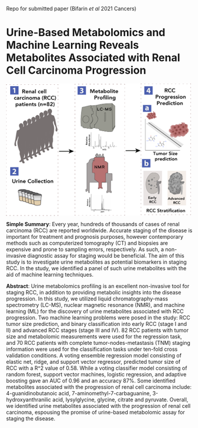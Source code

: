 Repo for submitted paper (Bifarin _et al_ 2021 Cancers)

# Urine-Based Metabolomics and Machine Learning Reveals Metabolites Associated with Renal Cell Carcinoma Progression

<img src="image/RCC_Staging_Graphical_Abstract.png" width=500 align="center">

**Simple Summary**: Every year, hundreds of thousands of cases of renal carcinoma (RCC) are reported worldwide. Accurate staging of the disease is important for treatment and prognosis purposes, however contemporary methods such as computerized tomography (CT) and biopsies are expensive and prone to sampling errors, respectively. As such, a non-invasive diagnostic assay for staging would be beneficial. The aim of this study is to investigate urine metabolites as potential biomarkers in staging RCC. In the study, we identified a panel of such urine metabolites with the aid of machine learning techniques.

**Abstract**: Urine metabolomics profiling is an excellent non-invasive tool for staging RCC, in addition to providing metabolic insights into the disease progression. In this study, we utilized liquid chromatography-mass spectrometry (LC-MS), nuclear magnetic resonance (NMR), and machine learning (ML) for the discovery of urine metabolites associated with RCC progression. Two machine learning problems were posed in the study: RCC tumor size prediction, and binary classification into early RCC (stage I and II) and advanced RCC stages (stage III and IV). 82 RCC patients with tumor size and metabolomic measurements were used for the regression task, and 70 RCC patients with complete tumor-nodes-metastasis (TNM) staging information were used for the classification tasks under ten-fold cross validation conditions. A voting ensemble regression model consisting of elastic net, ridge, and support vector regressor, predicted tumor size of RCC with a R^2 value of 0.58. While a voting classifier model consisting of random forest, support vector machines, logistic regression, and adaptive boosting gave an AUC of 0.96 and an accuracy 87%. Some identified metabolites associated with the progression of renal cell carcinoma include: 4-guanidinobutanoic acid, 7-aminomethyl-7-carbaguanine, 3-hydroxyanthranilic acid, lysylglycine, glycine, citrate and pyruvate. Overall, we identified urine metabolites associated with the progression of renal cell carcinoma, espousing the promise of urine-based metabolomic assay for staging the disease.

